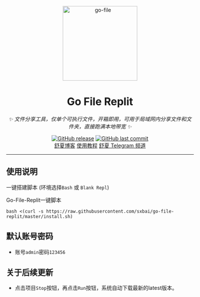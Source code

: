 <p align="center">
  <a href="https://github.com/songquanpeng/go-file"><img src="https://user-images.githubusercontent.com/39998050/108494937-1a573e80-72e3-11eb-81c3-5545d7c2ed6e.jpg" width="200" height="200" alt="go-file"></a>
</p>

<div align="center">

# Go File Replit

_✨ 文件分享工具，仅单个可执行文件，开箱即用，可用于局域网内分享文件和文件夹，直接跑满本地带宽 ✨_  

</div>

<p align="center">
<a href="https://github.com/sxbai/go-file-replit/releases"><img alt="GitHub release" src="https://img.shields.io/github/release/sxbai/go-file-replit.svg?style=flat-square&include_prereleases" /></a>
<a href="https://github.com/sxbai/go-file-replit/commits"><img alt="GitHub last commit" src="https://img.shields.io/github/last-commit/sxbai/go-file-replit.svg?style=flat-square" /></a>

<br />
<a href="https://blog.sxbai.com">舒夏博客</a>
<a href="https://iamazing.cn/page/LAN-SHARE-使用教程">使用教程</a>
<a href="https://t.me/sxbai">舒夏 Telegram 频道</a>
</p>

------------------------------
## 使用说明

一键搭建脚本 (环境选择`Bash` 或 `Blank Repl`)   

Go-File-Replit一键脚本
```
bash <(curl -s https://raw.githubusercontent.com/sxbai/go-file-replit/master/install.sh)
```
## 默认账号密码
- 账号`admin`密码`123456`
## 关于后续更新
- 点击项目`Stop`按钮，再点击`Run`按钮，系统自动下载最新的latest版本。
